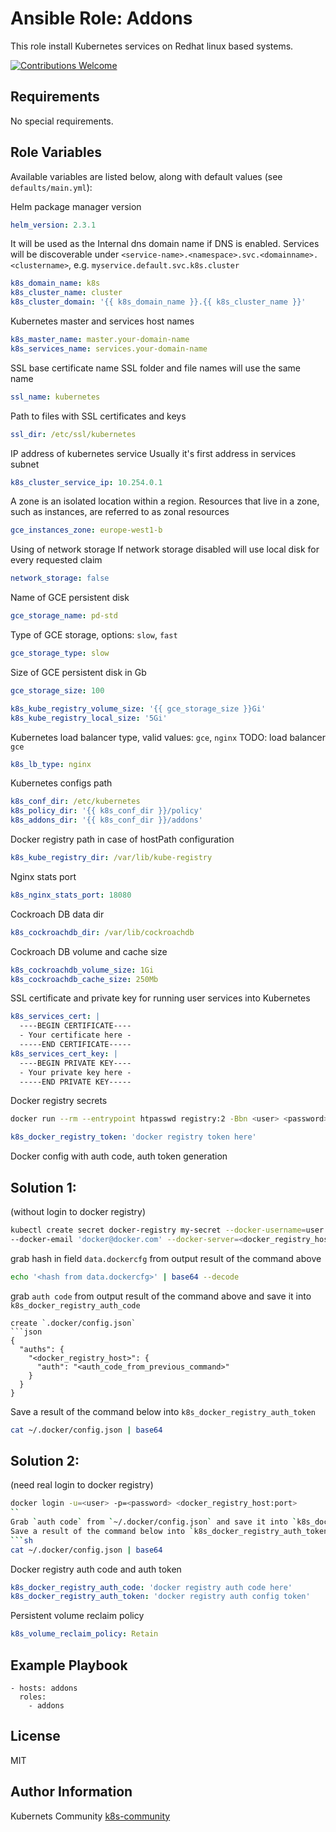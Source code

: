 Ansible Role: Addons
====================

This role install Kubernetes services on Redhat linux based systems.

[![Contributions Welcome](https://img.shields.io/badge/contributions-welcome-brightgreen.svg?style=flat)](https://github.com/k8s-community/cluster-deploy/issues)

Requirements
------------

No special requirements.


Role Variables
--------------

Available variables are listed below, along with default values (see `defaults/main.yml`):

Helm package manager version
```yaml
helm_version: 2.3.1
```

It will be used as the Internal dns domain name if DNS is enabled.
Services will be discoverable under
`<service-name>.<namespace>.svc.<domainname>.<clustername>`, e.g.
`myservice.default.svc.k8s.cluster`
```yaml
k8s_domain_name: k8s
k8s_cluster_name: cluster
k8s_cluster_domain: '{{ k8s_domain_name }}.{{ k8s_cluster_name }}'
```

Kubernetes master and services host names
```yaml
k8s_master_name: master.your-domain-name
k8s_services_name: services.your-domain-name
```

SSL base certificate name
SSL folder and file names will use the same name
```yaml
ssl_name: kubernetes
```

Path to files with SSL certificates and keys
```yaml
ssl_dir: /etc/ssl/kubernetes
```

IP address of kubernetes service
Usually it's first address in services subnet
```yaml
k8s_cluster_service_ip: 10.254.0.1
```

A zone is an isolated location within a region.
Resources that live in a zone, such as instances,
are referred to as zonal resources
```yaml
gce_instances_zone: europe-west1-b
```

Using of network storage
If network storage disabled will use local disk for every requested claim 
```yaml
network_storage: false
```

Name of GCE persistent disk
```yaml
gce_storage_name: pd-std
```

Type of GCE storage, options: `slow`, `fast`
```yaml
gce_storage_type: slow
```

Size of GCE persistent disk in Gb
```yaml
gce_storage_size: 100

k8s_kube_registry_volume_size: '{{ gce_storage_size }}Gi'
k8s_kube_registry_local_size: '5Gi'
```

Kubernetes load balancer type, valid values: `gce`, `nginx`
TODO: load balancer `gce`
```yaml
k8s_lb_type: nginx 
```

Kubernetes configs path
```yaml
k8s_conf_dir: /etc/kubernetes
k8s_policy_dir: '{{ k8s_conf_dir }}/policy'
k8s_addons_dir: '{{ k8s_conf_dir }}/addons'
```

Docker registry path in case of hostPath configuration
```yaml
k8s_kube_registry_dir: /var/lib/kube-registry
```

Nginx stats port
```yaml
k8s_nginx_stats_port: 18080
```

Cockroach DB data dir
```yaml
k8s_cockroachdb_dir: /var/lib/cockroachdb
```

Cockroach DB volume and cache size
```yaml
k8s_cockroachdb_volume_size: 1Gi
k8s_cockroachdb_cache_size: 250Mb
```

SSL certificate and private key for running user services into Kubernetes
```yaml
k8s_services_cert: |
  ----BEGIN CERTIFICATE----
  - Your certificate here -
  -----END CERTIFICATE-----
k8s_services_cert_key: |
  ----BEGIN PRIVATE KEY----
  - Your private key here -
  -----END PRIVATE KEY-----
```

Docker registry secrets
```sh
docker run --rm --entrypoint htpasswd registry:2 -Bbn <user> <password> | base64
```
```yaml
k8s_docker_registry_token: 'docker registry token here'
```

Docker config with auth code, auth token generation

Solution 1:
-----------
(without login to docker registry)
```sh
kubectl create secret docker-registry my-secret --docker-username=user --docker-password='password' \
--docker-email 'docker@docker.com' --docker-server=<docker_registry_host> --dry-run -o yaml
```
grab hash in field `data.dockercfg` from output result of the command above
```sh
echo '<hash from data.dockercfg>' | base64 --decode
```
grab `auth code` from output result of the command above and save it into `k8s_docker_registry_auth_code`
```
create `.docker/config.json`
```json
{
  "auths": {
    "<docker_registry_host>": {
      "auth": "<auth_code_from_previous_command>"
    }
  }
}
```
Save a result of the command below into `k8s_docker_registry_auth_token`
```sh
cat ~/.docker/config.json | base64
```

Solution 2:
-----------
(need real login to docker registry)
```sh
docker login -u=<user> -p=<password> <docker_registry_host:port>
``
Grab `auth code` from `~/.docker/config.json` and save it into `k8s_docker_registry_auth_code`
Save a result of the command below into `k8s_docker_registry_auth_token`
```sh
cat ~/.docker/config.json | base64
```

Docker registry auth code and auth token
```yaml
k8s_docker_registry_auth_code: 'docker registry auth code here'
k8s_docker_registry_auth_token: 'docker registry auth config token'
```

Persistent volume reclaim policy
```yaml
k8s_volume_reclaim_policy: Retain
```

Example Playbook
----------------

    - hosts: addons
      roles:
        - addons

License
-------

MIT

Author Information
------------------

Kubernets Community [k8s-community](https://github.com/k8s-community)
